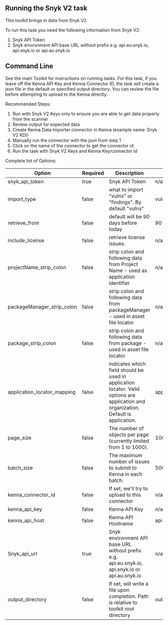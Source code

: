 ## Running the Snyk V2 task

This toolkit brings in data from Snyk V2

To run this task you need the following information from Snyk V2:

1. Snyk API Token
2. Snyk environment API base URL without prefix e.g. api.eu.snyk.io, api.snyk.io or api.au.snyk.io

## Command Line

See the main Toolkit for instructions on running tasks. For this task, if you leave off the Kenna API Key and Kenna Connector ID, the task will create a json file in the default or specified output directory. You can review the file before attempting to upload to the Kenna directly.

Recommended Steps:

1. Run with Snyk V2 Keys only to ensure you are able to get data properly from the scanner
2. Review output for expected data
3. Create Kenna Data Importer connector in Kenna (example name: Snyk V2 KDI)
4. Manually run the connector with the json from step 1
5. Click on the name of the connector to get the connector id
6. Run the task with Snyk V2 Keys and Kenna Key/connector id

Complete list of Options:

| Option | Required | Description | default |
| --- | --- | --- | --- |
| snyk_api_token | true | Snyk API Token | n/a |
| import_type | false | what to import "vulns" or "findings". By default "vulns" | vulns |
| retrieve_from | false | default will be 90 days before today | 90 |
| include_license | false | retrieve license issues. | n/a |
| projectName_strip_colon | false | strip colon and following data from Project Name - used as application identifier | n/a |
| packageManager_strip_colon | false | strip colon and following data from packageManager - used in asset file locator | n/a |
| package_strip_colon | false | strip colon and following data from package - used in asset file locator | n/a |
| application_locator_mapping | false | indicates which field should be used in application locator. Valid options are application and organization. Default is application. | application |
| page_size | false | The number of objects per page (currently limited from 1 to 1000). | 1000 |
| batch_size | false | The maximum number of issues to submit to Kenna in each batch. | 500 |
| kenna_connector_id | false | If set, we'll try to upload to this connector | n/a |
| kenna_api_key | false | Kenna API Key | n/a |
| kenna_api_host | false | Kenna API Hostname | api.kennasecurity.com |
| Snyk_api_url | true | Snyk environment API base URL without prefix e.g. api.eu.snyk.io, api.snyk.io or api.au.snyk.io | n/a  |
| output_directory | false | If set, will write a file upon completion. Path is relative to toolkit root directory | output/snyk |
